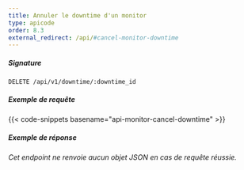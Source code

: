 ```yaml
---
title: Annuler le downtime d'un monitor
type: apicode
order: 8.3
external_redirect: /api/#cancel-monitor-downtime
---
```


##### Signature
`DELETE /api/v1/downtime/:downtime_id`
##### Exemple de requête
{{< code-snippets basename="api-monitor-cancel-downtime" >}}
##### Exemple de réponse
*Cet endpoint ne renvoie aucun objet JSON en cas de requête réussie.*
